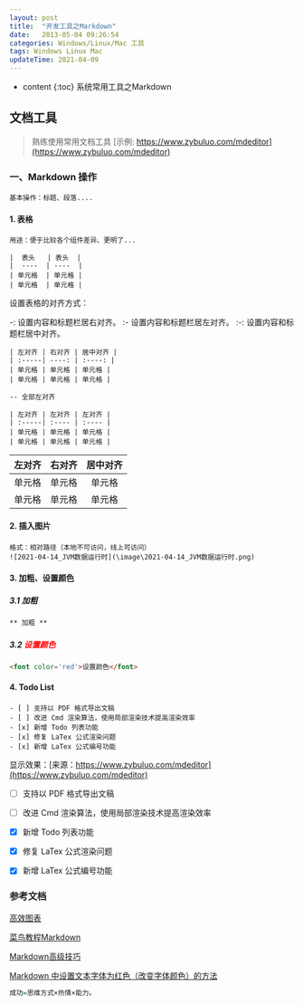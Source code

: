 ```yaml
---
layout: post
title:  "开发工具之Markdown"
date:   2013-05-04 09:26:54
categories: Windows/Linux/Mac 工具
tags: Windows Linux Mac
updateTime: 2021-04-09
---
```


* content
{:toc}
系统常用工具之Markdown


## 文档工具

> 熟练使用常用文档工具    [示例:  https://www.zybuluo.com/mdeditor](https://www.zybuluo.com/mdeditor)

### 一、Markdown 操作

	基本操作：标题、段落....

#### 1. 表格

	用途：便于比较各个组件差异、更明了...

```
|  表头   | 表头  |
|  ----  | ----  |
| 单元格  | 单元格 |
| 单元格  | 单元格 |

```

设置表格的对齐方式：

-: 设置内容和标题栏居右对齐。
:- 设置内容和标题栏居左对齐。
:-: 设置内容和标题栏居中对齐。

```
| 左对齐 | 右对齐 | 居中对齐 |
| :-----| ----: | :----: |
| 单元格 | 单元格 | 单元格 |
| 单元格 | 单元格 | 单元格 |

-- 全部左对齐

| 左对齐 | 左对齐 | 左对齐 |
| :-----| :---- | :---- |
| 单元格 | 单元格 | 单元格 |
| 单元格 | 单元格 | 单元格 |

```

| 左对齐 | 右对齐 | 居中对齐 |
| :-----| ----: | :----: |
| 单元格 | 单元格 | 单元格 |
| 单元格 | 单元格 | 单元格 |

#### 2. 插入图片

```
格式：相对路径（本地不可访问，线上可访问）
![2021-04-14_JVM数据运行时](\image\2021-04-14_JVM数据运行时.png)
```

#### 3.  加粗、设置颜色

##### 3.1 **加粗**

```markdown
** 加粗 **
```

##### 3.2 <font color='red'>设置颜色</font>

```markdown
<font color='red'>设置颜色</font>
```



#### 4. Todo List

```
- [ ] 支持以 PDF 格式导出文稿
- [ ] 改进 Cmd 渲染算法，使用局部渲染技术提高渲染效率
- [x] 新增 Todo 列表功能
- [x] 修复 LaTex 公式渲染问题
- [x] 新增 LaTex 公式编号功能
```

显示效果：[来源：https://www.zybuluo.com/mdeditor](https://www.zybuluo.com/mdeditor)

- [ ] 支持以 PDF 格式导出文稿
- [ ] 改进 Cmd 渲染算法，使用局部渲染技术提高渲染效率
- [x] 新增 Todo 列表功能
- [x] 修复 LaTex 公式渲染问题
- [x] 新增 LaTex 公式编号功能





### 参考文档

[高效图表](https://www.zybuluo.com/mdeditor)

[菜鸟教程Markdown](https://www.runoob.com/markdown/md-tutorial.html)

[Markdown高级技巧](https://www.runoob.com/markdown/md-advance.html)

[Markdown 中设置文本字体为红色（改变字体颜色）的方法](https://blog.csdn.net/COCO56/article/details/105155328/)

```haskell
成功=思维方式×热情×能力。
```

